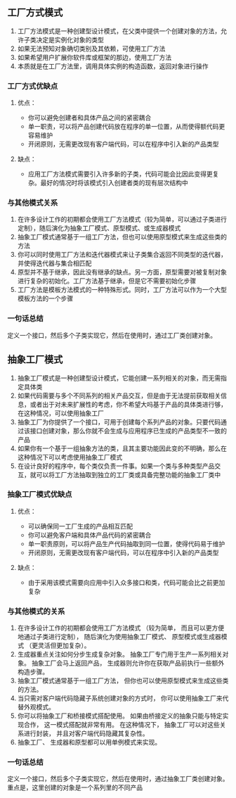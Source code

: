 ## 工厂方式模式

1. 工厂方法模式是一种创建型设计模式，在父类中提供一个创建对象的方法，允许子类决定是实例化对象的类型
2. 如果无法预知对象确切类别及其依赖，可使用工厂方法
3. 如果希望用户扩展你软件库或框架的那边，使用工厂方法
4. 本质就是在工厂方法里，调用具体实例的构造函数，返回对象进行操作

### 工厂方式优缺点
1. 优点：
   - 你可以避免创建者和具体产品之间的紧密耦合
   - 单一职责，可以将产品创建代码放在程序的单一位置，从而使得额代码更容易维护
   - 开闭原则，无需更改现有客户端代码，可以在程序中引入新的产品类型

2. 缺点：
   - 应用工厂方法模式需要引入许多新的子类，代码可能会比因此变得更复杂。最好的情况时将该模式引入创建者类的现有层次结构中

### 与其他模式关系
1. 在许多设计工作的初期都会使用工厂方法模式（较为简单，可以通过子类进行定制），随后演化为抽象工厂模式、原型模式、或生成器模式
2. 抽象工厂模式通常基于一组工厂方法，但也可以使用原型模式来生成这些类的方法
3. 你可以同时使用工厂方法和迭代器模式来让子类集合返回不同类型的迭代器，并使得迭代器与集合相匹配
4. 原型并不基于继承，因此没有继承的缺点。另一方面，原型需要对被复制对象进行复杂的初始化。工厂方法基于继承，但是它不需要初始化步骤
5. 工厂方法是模板方法模式的一种特殊形式。同时，工厂方法可以作为一个大型模板方法的一个步骤

### 一句话总结
定义一个接口，然后多个子类实现它，然后在使用时，通过工厂类创建对象。

## 抽象工厂模式

1. 抽象工厂模式是一种创建型设计模式，它能创建一系列相关的对象，而无需指定具体类
2. 如果代码需要与多个不同系列的相关产品交互，但是由于无法提前获取相关信息，或者出于对未来扩展性的考虑，你不希望大吗基于产品的具体类进行够，在这种情况，可以使用抽象工厂
3. 抽象工厂为你提供了一个接口，可用于创建每个系列产品的对象。只要代码通过该接口创建对象，那么你就不会生成与应用程序已生成的产品类型不一致的产品
4. 如果你有一个基于一组抽象方法的类，且其主要功能因此变的不明确，那么在这种情况下可以考虑使用抽象工厂模式
5. 在设计良好的程序中，每个类仅负责一件事。如果一个类与多种类型产品交互，就可以将工厂方法抽取到独立的工厂类或具备完整功能的抽象工厂类中

### 抽象工厂模式优缺点
1. 优点：
   - 可以确保同一工厂生成的产品相互匹配
   - 你可以避免客户端和具体产品代码的紧密耦合
   - 单一职责原则，可以将产品生产代码抽取到同一位置，使得代码易于维护
   - 开闭原则，无需更改现有客户端代码，可以在程序中引入新的产品类型

2. 缺点：
   - 由于采用该模式需要向应用中引入众多接口和类，代码可能会比之前更加复杂

### 与其他模式的关系
1. 在许多设计工作的初期都会使用工厂方法模式 （较为简单， 而且可以更方便地通过子类进行定制）， 随后演化为使用抽象工厂模式、 原型模式或生成器模式 （更灵活但更加复杂）。
2. 生成器重点关注如何分步生成复杂对象。 抽象工厂专门用于生产一系列相关对象。 抽象工厂会马上返回产品， 生成器则允许你在获取产品前执行一些额外构造步骤。
3. 抽象工厂模式通常基于一组工厂方法， 但你也可以使用原型模式来生成这些类的方法。
4. 当只需对客户端代码隐藏子系统创建对象的方式时， 你可以使用抽象工厂来代替外观模式。
5. 你可以将抽象工厂和桥接模式搭配使用。 如果由桥接定义的抽象只能与特定实现合作， 这一模式搭配就非常有用。 在这种情况下， 抽象工厂可以对这些关系进行封装， 并且对客户端代码隐藏其复杂性。
6. 抽象工厂、 生成器和原型都可以用单例模式来实现。

### 一句话总结
定义一个接口，然后多个子类实现它，然后在使用时，通过抽象工厂类创建对象。重点是，这里创建的对象是一个系列里的不同产品